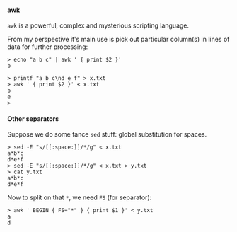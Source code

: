 #### awk

``awk`` is a powerful, complex and mysterious scripting language.

From my perspective it's main use is pick out particular column(s) in lines of data for further processing:

```
> echo "a b c" | awk ' { print $2 }'
b
```

```
> printf "a b c\nd e f" > x.txt
> awk ' { print $2 }' < x.txt
b
e
>
```

#### Other separators

Suppose we do some fance ``sed`` stuff:  global substitution for spaces.

```
> sed -E "s/[[:space:]]/*/g" < x.txt
a*b*c
d*e*f
> sed -E "s/[[:space:]]/*/g" < x.txt > y.txt
> cat y.txt
a*b*c
d*e*f
```

Now to split on that ``*``, we need ``FS`` (for separator):

```
> awk ' BEGIN { FS="*" } { print $1 }' < y.txt
a
d
```